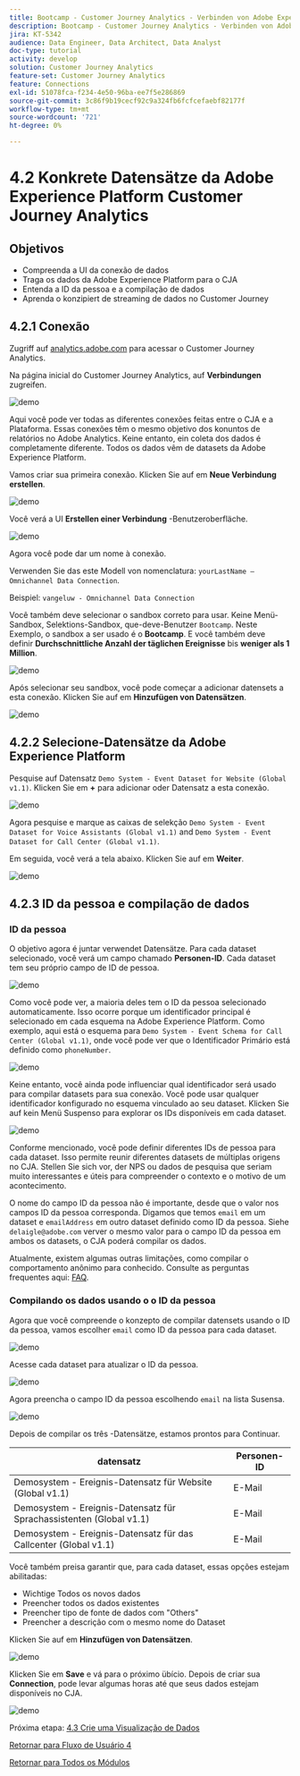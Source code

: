 ```yaml
---
title: Bootcamp - Customer Journey Analytics - Verbinden von Adobe Experience Platform-Datensätzen in Customer Journey Analytics - Brasilien
description: Bootcamp - Customer Journey Analytics - Verbinden von Adobe Experience Platform-Datensätzen in Customer Journey Analytics - Brasilien
jira: KT-5342
audience: Data Engineer, Data Architect, Data Analyst
doc-type: tutorial
activity: develop
solution: Customer Journey Analytics
feature-set: Customer Journey Analytics
feature: Connections
exl-id: 51078fca-f234-4e50-96ba-ee7f5e286869
source-git-commit: 3c86f9b19cecf92c9a324fb6fcfcefaebf82177f
workflow-type: tm+mt
source-wordcount: '721'
ht-degree: 0%

---
```


# 4.2 Konkrete Datensätze da Adobe Experience Platform Customer Journey Analytics

## Objetivos

- Compreenda a UI da conexão de dados
- Traga os dados da Adobe Experience Platform para o CJA
- Entenda a ID da pessoa e a compilação de dados
- Aprenda o konzipiert de streaming de dados no Customer Journey

## 4.2.1 Conexão

Zugriff auf [analytics.adobe.com](https://analytics.adobe.com) para acessar o Customer Journey Analytics.

Na página inicial do Customer Journey Analytics, auf **Verbindungen** zugreifen.

![demo](./images/cja2.png)

Aqui você pode ver todas as diferentes conexões feitas entre o CJA e a Plataforma. Essas conexões têm o mesmo objetivo dos konuntos de relatórios no Adobe Analytics. Keine entanto, ein coleta dos dados é completamente diferente. Todos os dados vêm de datasets da Adobe Experience Platform.

Vamos criar sua primeira conexão. Klicken Sie auf em **Neue Verbindung erstellen**.

![demo](./images/cja4.png)

Você verá a UI **Erstellen einer Verbindung** -Benutzeroberfläche.

![demo](./images/cja5.png)

Agora você pode dar um nome à conexão.

Verwenden Sie das este Modell von nomenclatura: `yourLastName – Omnichannel Data Connection`.

Beispiel: `vangeluw - Omnichannel Data Connection`

Você também deve selecionar o sandbox correto para usar. Keine Menü-Sandbox, Selektions-Sandbox, que-deve-Benutzer `Bootcamp`. Neste Exemplo, o sandbox a ser usado é o **Bootcamp**. E você também deve definir **Durchschnittliche Anzahl der täglichen Ereignisse** bis **weniger als 1 Million**.

![demo](./images/cjasb.png)

Após selecionar seu sandbox, você pode começar a adicionar datensets a esta conexão. Klicken Sie auf em **Hinzufügen von Datensätzen**.

![demo](./images/cjasb1.png)

## 4.2.2 Selecione-Datensätze da Adobe Experience Platform

Pesquise auf Datensatz `Demo System - Event Dataset for Website (Global v1.1)`. Klicken Sie em **+** para adicionar oder Datensatz a esta conexão.

![demo](./images/cja7.png)

Agora pesquise e marque as caixas de selekção `Demo System - Event Dataset for Voice Assistants (Global v1.1)` and `Demo System - Event Dataset for Call Center (Global v1.1)`.

Em seguida, você verá a tela abaixo. Klicken Sie auf em **Weiter**.

![demo](./images/cja9.png)

## 4.2.3 ID da pessoa e compilação de dados

### ID da pessoa

O objetivo agora é juntar verwendet Datensätze. Para cada dataset selecionado, você verá um campo chamado **Personen-ID**. Cada dataset tem seu próprio campo de ID de pessoa.

![demo](./images/cja11.png)

Como você pode ver, a maioria deles tem o ID da pessoa selecionado automaticamente. Isso ocorre porque um identificador principal é selecionado em cada esquema na Adobe Experience Platform. Como exemplo, aqui está o esquema para `Demo System - Event Schema for Call Center (Global v1.1)`, onde você pode ver que o Identificador Primário está definido como `phoneNumber`.

![demo](./images/cja13.png)

Keine entanto, você ainda pode influenciar qual identificador será usado para compilar datasets para sua conexão. Você pode usar qualquer identificador konfigurado no esquema vinculado ao seu dataset. Klicken Sie auf kein Menü Suspenso para explorar os IDs disponíveis em cada dataset.

![demo](./images/cja14.png)

Conforme mencionado, você pode definir diferentes IDs de pessoa para cada dataset. Isso permite reunir diferentes datasets de múltiplas origens no CJA. Stellen Sie sich vor, der NPS ou dados de pesquisa que seriam muito interessantes e úteis para compreender o contexto e o motivo de um acontecimento.

O nome do campo ID da pessoa não é importante, desde que o valor nos campos ID da pessoa corresponda. Digamos que temos `email` em um dataset e `emailAddress` em outro dataset definido como ID da pessoa. Siehe `delaigle@adobe.com` verver o mesmo valor para o campo ID da pessoa em ambos os datasets, o CJA poderá compilar os dados.

Atualmente, existem algumas outras limitações, como compilar o comportamento anônimo para conhecido. Consulte as perguntas frequentes aqui: [FAQ](https://experienceleague.adobe.com/docs/analytics-platform/using/cja-overview/cja-faq.html).


### Compilando os dados usando o o ID da pessoa

Agora que você compreende o konzepto de compilar datensets usando o ID da pessoa, vamos escolher `email` como ID da pessoa para cada dataset.

![demo](./images/cja15.png)

Acesse cada dataset para atualizar o ID da pessoa.

![demo](./images/cja12a.png)

Agora preencha o campo ID da pessoa escolhendo `email` na lista Susensa.

![demo](./images/cja17.png)

Depois de compilar os três -Datensätze, estamos prontos para Continuar.

| datensatz | Personen-ID |
| ----------------- |-------------| 
| Demosystem - Ereignis-Datensatz für Website (Global v1.1) | E-Mail |
| Demosystem - Ereignis-Datensatz für Sprachassistenten (Global v1.1) | E-Mail |
| Demosystem - Ereignis-Datensatz für das Callcenter (Global v1.1) | E-Mail |

Você também preisa garantir que, para cada dataset, essas opções estejam abilitadas:

- Wichtige Todos os novos dados
- Preencher todos os dados existentes
- Preencher tipo de fonte de dados com &quot;Others&quot;
- Preencher a descrição com o mesmo nome do Dataset

Klicken Sie auf em **Hinzufügen von Datensätzen**.

![demo](./images/cja16.png)

Klicken Sie em **Save** e vá para o próximo übício. Depois de criar sua **Connection**, pode levar algumas horas até que seus dados estejam disponíveis no CJA.

![demo](./images/cja20.png)

Próxima etapa: [4.3 Crie uma Visualização de Dados](./ex3.md)

[Retornar para Fluxo de Usuário 4](./uc4.md)

[Retornar para Todos os Módulos](./../../overview.md)
